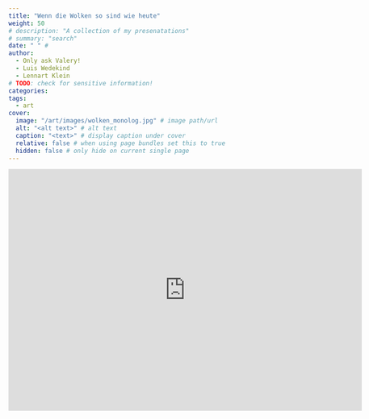 ```yaml
---
title: "Wenn die Wolken so sind wie heute"
weight: 50
# description: "A collection of my presenatations"
# summary: "search"
date: " " # 
author:
  - Only ask Valery!
  - Luis Wedekind
  - Lennart Klein
# TODO: check for sensitive information!
categories:
tags: 
  - art
cover: 
  image: "/art/images/wolken_monolog.jpg" # image path/url
  alt: "<alt text>" # alt text
  caption: "<text>" # display caption under cover
  relative: false # when using page bundles set this to true
  hidden: false # only hide on current single page
---
```


<div class="container">
<iframe width="700" height="480" src="https://www.youtube-nocookie.com/embed/qAJqXnjJkig?autoplay=0" title="YouTube video player" frameborder="0" allow="accelerometer; autoplay; clipboard-write; encrypted-media; gyroscope; picture-in-picture; web-share" allowfullscreen></iframe>
</div>

